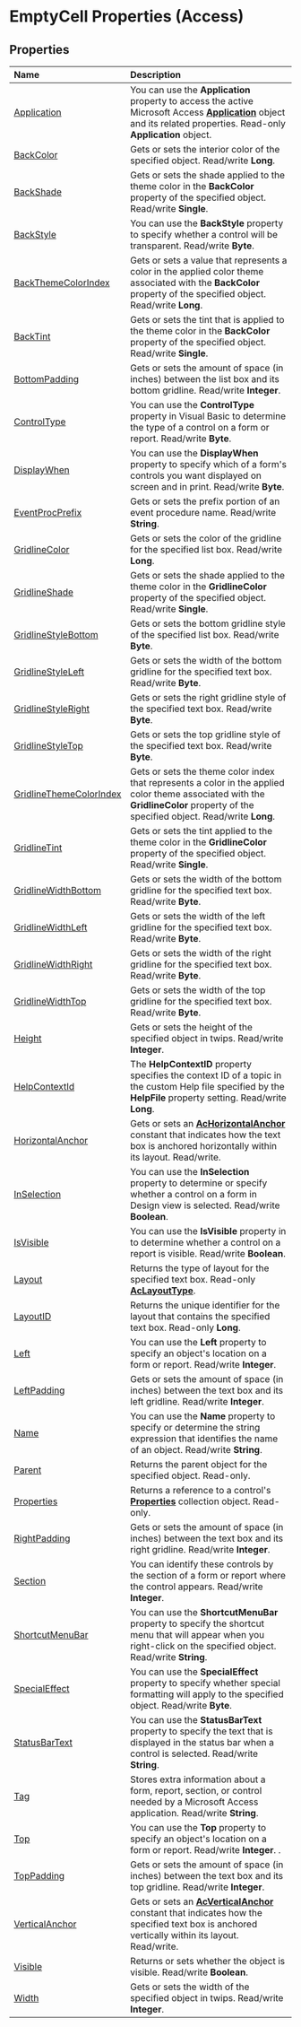 
# EmptyCell Properties (Access)

## Properties



|**Name**|**Description**|
|:-----|:-----|
| [Application](df8b9d6b-3065-ac43-3ead-ff504bd76db1.md)|You can use the  **Application** property to access the active Microsoft Access **[Application](aefb0713-97e6-e2c7-e530-8fd2e1316a55.md)** object and its related properties. Read-only  **Application** object.|
| [BackColor](412b99b5-5f9d-0f31-a5fe-40439d840b89.md)|Gets or sets the interior color of the specified object. Read/write  **Long**.|
| [BackShade](e66e1f6c-5511-92cb-78dd-ad5f259dbcb3.md)|Gets or sets the shade applied to the theme color in the  **BackColor** property of the specified object. Read/write **Single**.|
| [BackStyle](8ee86ae2-c554-8825-0faf-b3f5056fba0f.md)|You can use the  **BackStyle** property to specify whether a control will be transparent. Read/write **Byte**.|
| [BackThemeColorIndex](066e08aa-7f83-fb6f-195c-a212355b7b1d.md)|Gets or sets a value that represents a color in the applied color theme associated with the  **BackColor** property of the specified object. Read/write **Long**.|
| [BackTint](dd3abfa8-6c50-2b03-c409-a1ca5e3ba0ff.md)|Gets or sets the tint that is applied to the theme color in the  **BackColor** property of the specified object. Read/write **Single**.|
| [BottomPadding](8f2c023d-8a53-13a1-4809-4808958716e5.md)|Gets or sets the amount of space (in inches) between the list box and its bottom gridline. Read/write  **Integer**.|
| [ControlType](28d4cab5-7265-64f6-1b71-ac1eb43b7c44.md)|You can use the  **ControlType** property in Visual Basic to determine the type of a control on a form or report. Read/write **Byte**.|
| [DisplayWhen](571ed93a-6a13-8417-de92-5a019d895955.md)|You can use the  **DisplayWhen** property to specify which of a form's controls you want displayed on screen and in print. Read/write **Byte**.|
| [EventProcPrefix](b8efbef8-4eaa-abb7-19c9-311af8448821.md)|Gets or sets the prefix portion of an event procedure name. Read/write  **String**.|
| [GridlineColor](bfc7414c-9008-87a3-91e6-b7d4a6a71696.md)|Gets or sets the color of the gridline for the specified list box. Read/write  **Long**.|
| [GridlineShade](64a15ee8-809a-1ce4-186b-c8b2eee50152.md)|Gets or sets the shade applied to the theme color in the  **GridlineColor** property of the specified object. Read/write **Single**.|
| [GridlineStyleBottom](3c1d9463-89d7-8783-a0b6-cdc92e84c3ce.md)|Gets or sets the bottom gridline style of the specified list box. Read/write  **Byte**.|
| [GridlineStyleLeft](90b16457-7115-e07b-04c4-359c1a52de38.md)|Gets or sets the width of the bottom gridline for the specified text box. Read/write  **Byte**.|
| [GridlineStyleRight](76cf1ade-fd42-db2c-cdce-64577779e7b2.md)|Gets or sets the right gridline style of the specified text box. Read/write  **Byte**.|
| [GridlineStyleTop](c2312bcb-2b6e-1779-799c-c1e15bfbbbbb.md)|Gets or sets the top gridline style of the specified text box. Read/write  **Byte**.|
| [GridlineThemeColorIndex](3e0c69e6-8504-8c1b-91ef-6172ee00a49e.md)|Gets or sets the theme color index that represents a color in the applied color theme associated with the  **GridlineColor** property of the specified object. Read/write **Long**.|
| [GridlineTint](a8749810-6ec0-d10b-2ea8-71531e2dac0a.md)|Gets or sets the tint applied to the theme color in the  **GridlineColor** property of the specified object. Read/write **Single**. |
| [GridlineWidthBottom](21356489-3048-d5b1-a816-749f39708cd7.md)|Gets or sets the width of the bottom gridline for the specified text box. Read/write  **Byte**.|
| [GridlineWidthLeft](2242bc45-d56d-a5d4-3f42-9a97fb467646.md)|Gets or sets the width of the left gridline for the specified text box. Read/write  **Byte**.|
| [GridlineWidthRight](bfef02f6-bc3a-988f-c7ba-de1f27754011.md)|Gets or sets the width of the right gridline for the specified text box. Read/write  **Byte**.|
| [GridlineWidthTop](4393308b-16f1-8dbe-b90b-8d2bc3dcc824.md)|Gets or sets the width of the top gridline for the specified text box. Read/write  **Byte**.|
| [Height](35a90799-a5fb-62da-1e75-f4f2396cac2e.md)|Gets or sets the height of the specified object in twips. Read/write  **Integer**.|
| [HelpContextId](f5e6a8ac-bcdd-64e4-24e8-d68cfab6ec4a.md)|The  **HelpContextID** property specifies the context ID of a topic in the custom Help file specified by the **HelpFile** property setting. Read/write **Long**.|
| [HorizontalAnchor](3daacb95-68cc-159e-425d-154063c852d4.md)|Gets or sets an  **[AcHorizontalAnchor](2b9f0574-252d-7957-d25d-cb382d2cee73.md)** constant that indicates how the text box is anchored horizontally within its layout. Read/write.|
| [InSelection](326f62af-fd2c-2884-966d-ad6b08132ee7.md)|You can use the  **InSelection** property to determine or specify whether a control on a form in Design view is selected. Read/write **Boolean**.|
| [IsVisible](ef61a89d-69a3-2428-352a-10bfe1b39c47.md)|You can use the  **IsVisible** property in to determine whether a control on a report is visible. Read/write **Boolean**.|
| [Layout](d13cb988-9859-223f-e974-ecbd77cfaf93.md)|Returns the type of layout for the specified text box. Read-only  **[AcLayoutType](ee963ed0-9293-8ad8-5694-4b93a5e4d89a.md)**.|
| [LayoutID](b38a8d01-8bf0-6de1-a359-b9cf8afda8e5.md)|Returns the unique identifier for the layout that contains the specified text box. Read-only  **Long**.|
| [Left](69ed2465-33e0-a823-4cfe-97b9c1c55ed4.md)|You can use the  **Left** property to specify an object's location on a form or report. Read/write **Integer**.|
| [LeftPadding](e0437bb1-e6cb-fe5f-3aed-f4d068aff22c.md)|Gets or sets the amount of space (in inches) between the text box and its left gridline. Read/write  **Integer**.|
| [Name](08aad149-294b-691c-64bd-57ffa949df19.md)|You can use the  **Name** property to specify or determine the string expression that identifies the name of an object. Read/write **String**.|
| [Parent](32df1586-86f2-eb4d-0a90-784b47ffdd7d.md)|Returns the parent object for the specified object. Read-only.|
| [Properties](c18becf1-d840-3b67-ca27-6c1549b00b48.md)|Returns a reference to a control's **[Properties](7e888aad-e783-dfc5-46df-9d92c89cfc35.md)** collection object. Read-only.|
| [RightPadding](25191897-1093-6d5c-638e-e4ece1e813bb.md)|Gets or sets the amount of space (in inches) between the text box and its right gridline. Read/write  **Integer**.|
| [Section](b31458f9-d390-c9ff-14c1-e2488497f906.md)|You can identify these controls by the section of a form or report where the control appears. Read/write  **Integer**.|
| [ShortcutMenuBar](81ee7d0c-4dd9-810e-8384-026bae0569bb.md)|You can use the  **ShortcutMenuBar** property to specify the shortcut menu that will appear when you right-click on the specified object. Read/write **String**.|
| [SpecialEffect](f5858a41-9ba2-83a8-6457-3a5a04352d5a.md)|You can use the  **SpecialEffect** property to specify whether special formatting will apply to the specified object. Read/write **Byte**.|
| [StatusBarText](c0c02302-b2a5-ab77-8f4e-26c0402bb4b0.md)|You can use the  **StatusBarText** property to specify the text that is displayed in the status bar when a control is selected. Read/write **String**.|
| [Tag](3590b561-e233-eacf-fa0a-b401c5fd64a4.md)|Stores extra information about a form, report, section, or control needed by a Microsoft Access application. Read/write  **String**.|
| [Top](ddd720f0-441f-4ac3-ca95-ecfc4408569e.md)|You can use the  **Top** property to specify an object's location on a form or report. Read/write **Integer**. .|
| [TopPadding](b6273300-0abf-8365-0c0a-23c7d225ee3f.md)|Gets or sets the amount of space (in inches) between the text box and its top gridline. Read/write  **Integer**.|
| [VerticalAnchor](191310d9-3c46-41fb-40cf-ab5d74e8483a.md)|Gets or sets an  **[AcVerticalAnchor](08f16c8b-1566-cfad-795a-cb65a91c4e52.md)** constant that indicates how the specified text box is anchored vertically within its layout. Read/write.|
| [Visible](b4418ac0-fd50-e5d2-9af4-0e66a403790f.md)|Returns or sets whether the object is visible. Read/write  **Boolean**.|
| [Width](ae5cf65a-4f32-7f34-0202-5f4919b033c7.md)|Gets or sets the width of the specified object in twips. Read/write  **Integer**.|
